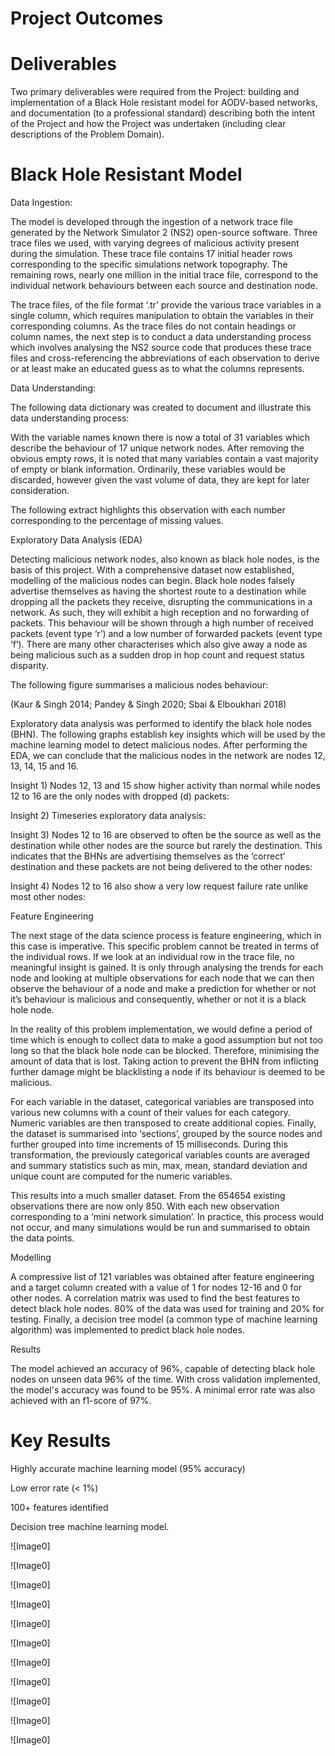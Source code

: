 # Project Outcomes

# Deliverables

Two primary deliverables were required from the Project: building and implementation of a Black Hole resistant model for AODV-based networks, and documentation (to a professional standard) describing both the intent of the Project and how the Project was undertaken (including clear descriptions of the Problem Domain).

# Black Hole Resistant Model

Data Ingestion:

The model is developed through the ingestion of a network trace file generated by the Network Simulator 2 (NS2) open-source software. Three trace files we used, with varying degrees of malicious activity present during the simulation. These trace file contains 17 initial header rows corresponding to the specific simulations network topography. The remaining rows, nearly one million in the initial trace file, correspond to the individual network behaviours between each source and destination node.

The trace files, of the file format ‘.tr’ provide the various trace variables in a single column, which requires manipulation to obtain the variables in their corresponding columns. As the trace files do not contain headings or column names, the next step is to conduct a data understanding process which involves analysing the NS2 source code that produces these trace files and cross-referencing the abbreviations of each observation to derive or at least make an educated guess as to what the columns represents.

Data Understanding:

The following data dictionary was created to document and illustrate this data understanding process:

With the variable names known there is now a total of 31 variables which describe the behaviour of 17 unique network nodes. After removing the obvious empty rows, it is noted that many variables contain a vast majority of empty or blank information. Ordinarily, these variables would be discarded, however given the vast volume of data, they are kept for later consideration.

The following extract highlights this observation with each number corresponding to the percentage of missing values.

Exploratory Data Analysis (EDA)

Detecting malicious network nodes, also known as black hole nodes, is the basis of this project. With a comprehensive dataset now established, modelling of the malicious nodes can begin. Black hole nodes falsely advertise themselves as having the shortest route to a destination while dropping all the packets they receive, disrupting the communications in a network. As such, they will exhibit a high reception and no forwarding of packets. This behaviour will be shown through a high number of received packets (event type ‘r’) and a low number of forwarded packets (event type ‘f’). There are many other characterises which also give away a node as being malicious such as a sudden drop in hop count and request status disparity.

The following figure summarises a malicious nodes behaviour:

(Kaur & Singh 2014; Pandey & Singh 2020; Sbai & Elboukhari 2018) <curtis>

Exploratory data analysis was performed to identify the black hole nodes (BHN). The following graphs establish key insights which will be used by the machine learning model to detect malicious nodes. After performing the EDA, we can conclude that the malicious nodes in the network are nodes 12, 13, 14, 15 and 16.

Insight 1) Nodes 12, 13 and 15 show higher activity than normal while nodes 12 to 16 are the only nodes with dropped (d) packets:

Insight 2) Timeseries exploratory data analysis:

Insight 3) Nodes 12 to 16 are observed to often be the source as well as the destination while other nodes are the source but rarely the destination. This indicates that the BHNs are advertising themselves as the ‘correct’ destination and these packets are not being delivered to the other nodes:

Insight 4) Nodes 12 to 16 also show a very low request failure rate unlike most other nodes:

Feature Engineering

The next stage of the data science process is feature engineering, which in this case is imperative. This specific problem cannot be treated in terms of the individual rows. If we look at an individual row in the trace file, no meaningful insight is gained. It is only through analysing the trends for each node and looking at multiple observations for each node that we can then observe the behaviour of a node and make a prediction for whether or not it’s behaviour is malicious and consequently, whether or not it is a black hole node.

In the reality of this problem implementation, we would define a period of time which is enough to collect data to make a good assumption but not too long so that the black hole node can be blocked. Therefore, minimising the amount of data that is lost. Taking action to prevent the BHN from inflicting further damage might be blacklisting a node if its behaviour is deemed to be malicious.

For each variable in the dataset, categorical variables are transposed into various new columns with a count of their values for each category. Numeric variables are then transposed to create additional copies. Finally, the dataset is summarised into ‘sections’, grouped by the source nodes and further grouped into time increments of 15 milliseconds. During this transformation, the previously categorical variables counts are averaged and summary statistics such as min, max, mean, standard deviation and unique count are computed for the numeric variables.

This results into a much smaller dataset. From the 654654 existing observations there are now only 850. With each new observation corresponding to a ‘mini network simulation’. In practice, this process would not occur, and many simulations would be run and summarised to obtain the data points.

Modelling

A compressive list of 121 variables was obtained after feature engineering and a target column created with a value of 1 for nodes 12-16 and 0 for other nodes. A correlation matrix was used to find the best features to detect black hole nodes. 80% of the data was used for training and 20% for testing. Finally, a decision tree model (a common type of machine learning algorithm) was implemented to predict black hole nodes.

Results

The model achieved an accuracy of 96%, capable of detecting black hole nodes on unseen data 96% of the time. With cross validation implemented, the model's accuracy was found to be 95%. A minimal error rate was also achieved with an f1-score of 97%.

# Key Results

Highly accurate machine learning model (95% accuracy)

Low error rate (< 1%)

100+ features identified

Decision tree machine learning model.



![Image0]


![Image0]


![Image0]


![Image0]


![Image0]


![Image0]


![Image0]


![Image0]


![Image0]


![Image0]


![Image0]
